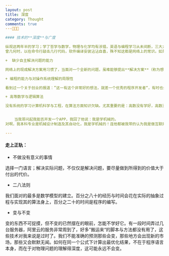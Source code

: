 ```yaml
---
layout: post
title: 深度
category: Thought
comments: true
---     

#### 技术的**深度**与广度

纵观这两年半的学习；学了哲学与数学，物理与化学均有涉猎，英语与编程学习从未间断，三大力学了解程度各不相同，控制与电工各有所得，公差与材料成型必不可少，机械原理与设计重中之重，实习三两次等，无所专精。
曾几何时，以在命令行敲击几行代码，软件编译安装沾沾自喜，殊不知这都是网络上的常识。如果没有帮助文档，我就变成了一个“盲人”，寸步难行。盖有如下原因

+  缺少自主解决问题的能力

网络上的现成解决方案用习惯了，当面对一个全新的问题，虽难能够提出**解决方案**（称为想法更加合适），但是实现的成本一般会高于所得。

+ 编程的能力与对操作系统理解的局限性

看到过一个关于创业的报道：”这一有这个非常好的想法，就差一个优秀的程序开发者“，有时也会蹦出这些可笑的想法。学过**c** **c++** **python** **Java** **linux shell** **mysql**，并无精通充其量写一些`HELLO WORLD`的程序，没有看过这中任一高级程序语言的库。仅仅是一个网络的搬运工。

+ 高等数学与逻辑算法

没有系统的学习计算机科学与工程，在算法方面知识欠缺。尤其重要的是：高数没有学好，高数没有学好，高数没有学好。。。


	当我哥问起我能否开发一个APP，我回了他说：我是学机械的。
对啊，我本科专业是机械设计制造及其自动化，我是学机械的！连他都被我带的认为我是做互联网方面的。学机械的当然要会编程这是无可厚非的，然而仅仅会编程就行了吗？听老师抱怨说：计算机学院的学生写出来的程序固然很美却不能在机械设备上运行，还得自己写代码。究其原因是计算机学院对机械的不了解，不能够将实际问题抽象化，对物理现象的认识不够深刻，所以建立不起来正确的数学模型。

---
```


#### 走上正轨：
+ 不做没有意义的事情

选择一门语言；解决实际问题，不仅仅是解决问题，要尽量做到所得到的价值大于付出的代价。

+ 二八法则

我们面对的最多是数学模型的建立。百分之八十的经历与时间会花在实际的抽象过程与实现其的算法身上，百分之二十的时间是程序的编写。

+ 变与不变

变的东西不可捉摸，但不变的已然摆在的眼前，怎能不学好它。有一段时间弄过几台服务器，阿里云的服务非常周到了，好多”搬运来“的脚本与方法都没有用了，这些技术对我来说是过时了。我们不能准确的预测那些会变，那些地方会出现新的市场，那些又会默默无闻。如何在同一个公式下计算出最优化结果，不在于程序语言本身，而在于对物理问题的理解得深度，这可能永远不会变。
